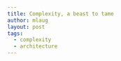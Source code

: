 ```yaml
---
title: Complexity, a beast to tame
author: mlaug
layout: post
tags:
  - complexity
  - architecture
---
```


